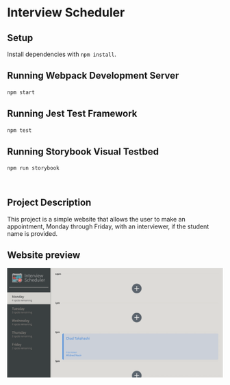 # Interview Scheduler

## Setup

Install dependencies with `npm install`.

## Running Webpack Development Server

```sh
npm start
```

## Running Jest Test Framework

```sh
npm test
```

## Running Storybook Visual Testbed

```sh
npm run storybook
```

​
## Project Description

This project is a simple website that allows the user to make an appointment, Monday through Friday, with an interviewer, if the student name is provided.


## Website preview

![](https://github.com/hbkang02/interview-scheduler/blob/master/doc/Create-Save-Delete-Confirm.gif?raw=true)
